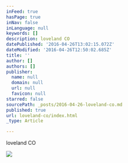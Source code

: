```yaml
---
inFeed: true
hasPage: true
inNav: false
inLanguage: null
keywords: []
description: loveland CO
datePublished: '2016-04-26T13:02:15.072Z'
dateModified: '2016-04-26T12:50:02.685Z'
title: ''
author: []
authors: []
publisher:
  name: null
  domain: null
  url: null
  favicon: null
starred: false
sourcePath: _posts/2016-04-26-loveland-co.md
published: true
url: loveland-co/index.html
_type: Article

---
```

loveland CO

  
![](https://the-grid-user-content.s3-us-west-2.amazonaws.com/145398a1-3674-4e08-beb0-37a2aba2a455.jpg)